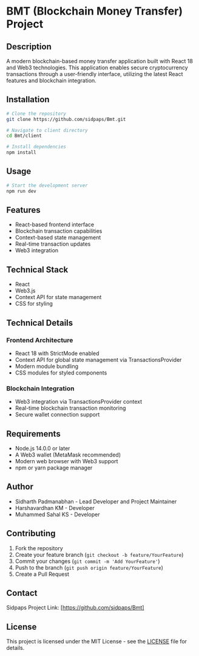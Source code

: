 # BMT (Blockchain Money Transfer) Project

## Description

A modern blockchain-based money transfer application built with React 18 and Web3 technologies. This application enables secure cryptocurrency transactions through a user-friendly interface, utilizing the latest React features and blockchain integration.

## Installation

```bash
# Clone the repository
git clone https://github.com/sidpaps/Bmt.git

# Navigate to client directory
cd Bmt/client

# Install dependencies
npm install
```

## Usage

```bash
# Start the development server
npm run dev
```

## Features

- React-based frontend interface
- Blockchain transaction capabilities
- Context-based state management
- Real-time transaction updates
- Web3 integration

## Technical Stack

- React
- Web3.js
- Context API for state management
- CSS for styling

## Technical Details

### Frontend Architecture
- React 18 with StrictMode enabled
- Context API for global state management via TransactionsProvider
- Modern module bundling
- CSS modules for styled components

### Blockchain Integration
- Web3 integration via TransactionsProvider context
- Real-time blockchain transaction monitoring
- Secure wallet connection support

## Requirements

- Node.js 14.0.0 or later
- A Web3 wallet (MetaMask recommended)
- Modern web browser with Web3 support
- npm or yarn package manager

## Author

- Sidharth Padmanabhan - Lead Developer and Project Maintainer
- Harshavardhan KM - Developer
- Muhammed Sahal KS - Developer

## Contributing

1. Fork the repository
2. Create your feature branch (`git checkout -b feature/YourFeature`)
3. Commit your changes (`git commit -m 'Add YourFeature'`)
4. Push to the branch (`git push origin feature/YourFeature`)
5. Create a Pull Request

## Contact

Sidpaps
Project Link: [https://github.com/sidpaps/Bmt]

## License

This project is licensed under the MIT License - see the [LICENSE](LICENSE) file for details.
